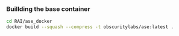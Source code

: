 




### Buillding the base container

```bash
cd RAI/ase_docker
docker build --squash --compress -t obscuritylabs/ase:latest .
```
